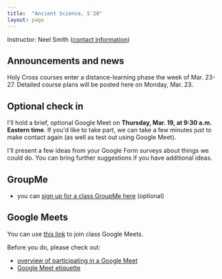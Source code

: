 ```yaml
---
title:  "Ancient Science, S'20"
layout: page
---
```



Instructor: Neel Smith ([contact information](http://neelsmith.info/holycross/contact/))


## Announcements and news

Holy Cross courses enter a distance-learning phase the week of Mar. 23-27.  Detailed course plans will be posted here on Monday, Mar. 23.

##  Optional check in

I'll hold a brief, optional Google Meet on **Thursday, Mar. 19, at 9:30 a.m. Eastern time**.  If you'd like to take part, we can take a few minutes just to make contact again (as well as test out using Google Meet).

I'll present a few ideas from your Google Form surveys about things we could do. You can bring further suggestions if you have additional ideas.


## GroupMe

- you can [sign up for a class GroupMe here](https://groupme.com/join_group/58684193/ICdBp5hx) (optional)


## Google Meets

You can use [this link](https://meet.google.com/ojf-hqdm-hif) to join class Google Meets.

Before you do, please check out:


- [overview of participating in a Google Meet](connect-to-meet/)
- [Google Meet etiquette](connect-to-meet/etiquette/)
